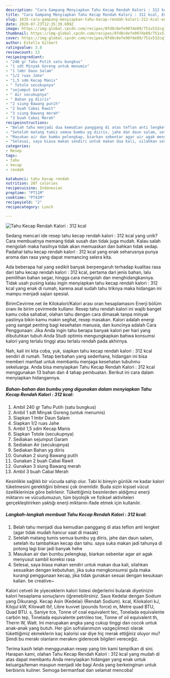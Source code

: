 ```yaml
---
description: "Cara Gampang Menyiapkan Tahu Kecap Rendah Kalori : 312 kcal, Enak"
title: "Cara Gampang Menyiapkan Tahu Kecap Rendah Kalori : 312 kcal, Enak"
slug: 1635-cara-gampang-menyiapkan-tahu-kecap-rendah-kalori-312-kcal-enak
date: 2020-07-23T12:35:39.699Z
image: https://img-global.cpcdn.com/recipes/8fd8c8efe907de89/751x532cq70/tahu-kecap-rendah-kalori-312-kcal-foto-resep-utama.jpg
thumbnail: https://img-global.cpcdn.com/recipes/8fd8c8efe907de89/751x532cq70/tahu-kecap-rendah-kalori-312-kcal-foto-resep-utama.jpg
cover: https://img-global.cpcdn.com/recipes/8fd8c8efe907de89/751x532cq70/tahu-kecap-rendah-kalori-312-kcal-foto-resep-utama.jpg
author: Estella Gilbert
ratingvalue: 3.8
reviewcount: 13
recipeingredient:
- "240 gr Tahu Putih satu bungkus"
- "1 sdt Minyak Goreng untuk menumis"
- "1 lmbr Daun Salam"
- "1/2 ruas Jahe"
- "1,5 sdm Kecap Manis"
- " Totole secukupnya"
- "sejumput Garam"
- " Air secukupnya"
- " Bahan yg diiris"
- "2 siung Bawang putih"
- "2 buah Cabai Rawit"
- "3 siung Bawang merah"
- "3 buah Cabai Merah"
recipeinstructions:
- "Belah tahu menjadi dua kemudian panggang di atas teflon anti lengket (agar tidak mudah hancur saat di masak)"
- "Setelah matang tumis semua bumbu yg diiris, jahe dan daun salam, setelah itu tambahkan kecap dan tahu. saya suka makan jadi tahunya di potong lagi biar jadi banyak hehe"
- "Masukan air dan bumbu pelengkap, biarkan sebentar agar air agak menyusut sambil koreksi rasa"
- "Selesai, saya biasa makan sendiri untuk makan dua kali, silahkan sesuaikan dengan kebutuhan, jika suka mengkonsumsi gula maka kurangi penggunaan kecap, jika tidak gunakan sesuai dengan kesukaan kalian. be creative~"
categories:
- Resep
tags:
- tahu
- kecap
- rendah

katakunci: tahu kecap rendah 
nutrition: 287 calories
recipecuisine: Indonesian
preptime: "PT11M"
cooktime: "PT42M"
recipeyield: "2"
recipecategory: Lunch

---
```



![Tahu Kecap Rendah Kalori : 312 kcal](https://img-global.cpcdn.com/recipes/8fd8c8efe907de89/751x532cq70/tahu-kecap-rendah-kalori-312-kcal-foto-resep-utama.jpg)

Sedang mencari ide resep tahu kecap rendah kalori : 312 kcal yang unik? Cara membuatnya memang tidak susah dan tidak juga mudah. Kalau salah mengolah maka hasilnya tidak akan memuaskan dan bahkan tidak sedap. Padahal tahu kecap rendah kalori : 312 kcal yang enak seharusnya punya aroma dan rasa yang dapat memancing selera kita.

Ada beberapa hal yang sedikit banyak berpengaruh terhadap kualitas rasa dari tahu kecap rendah kalori : 312 kcal, pertama dari jenis bahan, lalu pemilihan bahan segar, hingga cara mengolah dan menghidangkannya. Tidak usah pusing kalau ingin menyiapkan tahu kecap rendah kalori : 312 kcal yang enak di rumah, karena asal sudah tahu triknya maka hidangan ini mampu menjadi sajian spesial.

BirimCevirme.net ile Kilokalori/Kalori arası oran hesaplamasını Enerji bölüm oranı ile birim çevirmede kullanır. Resep tahu rendah kalori ini wajib banget kamu coba sahabat, olahan tahu dengan cara dimasak tanpa minyak pastinya bikin kamu makin seghat, resep masakan. Kalori adalah energi yang sangat penting bagi kesehatan manusia, dan kuncinya adalah Cara Penggunaan: Jika Anda ingin tahu berapa banyak kalori per hari yang dibutuhkan tubuh Anda Studi optimis mengungkapkan bahwa konsumsi kalori yang terlalu tinggi atau terlalu rendah pada akhirnya.


Nah, kali ini kita coba, yuk, siapkan tahu kecap rendah kalori : 312 kcal sendiri di rumah. Tetap berbahan yang sederhana, hidangan ini bisa memberi manfaat untuk membantu menjaga kesehatan tubuhmu sekeluarga. Anda bisa menyiapkan Tahu Kecap Rendah Kalori : 312 kcal menggunakan 13 bahan dan 4 tahap pembuatan. Berikut ini cara dalam menyiapkan hidangannya.

<!--inarticleads1-->

##### Bahan-bahan dan bumbu yang digunakan dalam menyiapkan Tahu Kecap Rendah Kalori : 312 kcal:

1. Ambil 240 gr Tahu Putih (satu bungkus)
1. Ambil 1 sdt Minyak Goreng (untuk menumis)
1. Siapkan 1 lmbr Daun Salam
1. Siapkan 1/2 ruas Jahe
1. Ambil 1,5 sdm Kecap Manis
1. Siapkan  Totole (secukupnya)
1. Sediakan sejumput Garam
1. Sediakan  Air (secukupnya)
1. Sediakan  Bahan yg diiris
1. Gunakan 2 siung Bawang putih
1. Gunakan 2 buah Cabai Rawit
1. Gunakan 3 siung Bawang merah
1. Ambil 3 buah Cabai Merah


Kesinlikle sağlıklı bir vücuda sahip olur. Tabi ki bireyin günlük ne kadar kalori tüketmesini gerektiğini bilmesi çok önemlidir. Buda sizin kişisel vücut özelliklerinize göre belirlenir. Tükettiğimiz besinlerden aldığımız enerji miktarını ve vücudumuzun, tüm biyolojik ve fiziksel aktiviteleri gerçekleştirirken yaktığı enerji miktarını ifade etmek için kullanılır. 

<!--inarticleads2-->

##### Langkah-langkah membuat Tahu Kecap Rendah Kalori : 312 kcal:

1. Belah tahu menjadi dua kemudian panggang di atas teflon anti lengket (agar tidak mudah hancur saat di masak)
1. Setelah matang tumis semua bumbu yg diiris, jahe dan daun salam, setelah itu tambahkan kecap dan tahu. saya suka makan jadi tahunya di potong lagi biar jadi banyak hehe
1. Masukan air dan bumbu pelengkap, biarkan sebentar agar air agak menyusut sambil koreksi rasa
1. Selesai, saya biasa makan sendiri untuk makan dua kali, silahkan sesuaikan dengan kebutuhan, jika suka mengkonsumsi gula maka kurangi penggunaan kecap, jika tidak gunakan sesuai dengan kesukaan kalian. be creative~


Kalori cetveli ile yiyeceklerin kalori listesi değerlerini bularak diyetinizin kalori hesaplama sonuçlarını öğrenebilirsiniz. Saus Kedelai dengan Sodium yang Dikurangi. Kecap Asin (Kedelai) (Rendah Sodium). kcal, Kilokalori kJ, Kilojul kW, Kilowatt lbf, Libre kuvvet (pounds force) m, Metre quad BTU, Quad BTU. s, Saniye tce, Tonne of coal equivalent tec, Tonelada equivalente carbón tep, Tonelada equivalente petróleo toe, Tonne of oil equivalent th, Therm W, Watt. Ini merupakan angka yang cukup tinggi dan cocok untuk anak-anak yang butuh. Her gün sofralarımızın vazgeçilmezi olarak tükettiğimiz ekmeklerin kaç kalorisi var diye hiç merak ettiğiniz oluyor mu? Şimdi bu merakı olanların merakını giderecek bilgileri vereceğiz. 

Terima kasih telah menggunakan resep yang tim kami tampilkan di sini. Harapan kami, olahan Tahu Kecap Rendah Kalori : 312 kcal yang mudah di atas dapat membantu Anda menyiapkan hidangan yang enak untuk keluarga/teman maupun menjadi ide bagi Anda yang berkeinginan untuk berbisnis kuliner. Semoga bermanfaat dan selamat mencoba!

